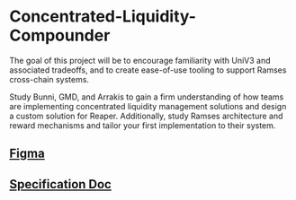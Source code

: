 # Concentrated-Liquidity-Compounder

The goal of this project will be to encourage familiarity with UniV3 and associated tradeoffs, and to create ease-of-use tooling to support Ramses cross-chain systems.

Study Bunni, GMD, and Arrakis to gain a firm understanding of how teams are implementing concentrated liquidity management solutions and design a custom solution for Reaper. Additionally, study Ramses architecture and reward mechanisms and tailor your first implementation to their system.

## [Figma](https://www.figma.com/file/IaazcduwqGYMsYnXojad8C/concentrated-liquidity-compounder?type=whiteboard&node-id=0%3A1&t=9MaBaxDxao0TTaHv-1)
## [Specification Doc](https://docs.google.com/presentation/d/1jD3hFoSHAOLBvpTViugXF8SiGQJPsGZada47FpZXxSw/edit?usp=sharing)
